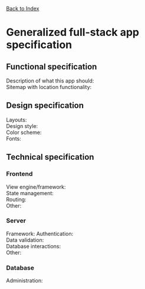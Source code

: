 [Back to Index](../README.md)

# Generalized full-stack app specification

## Functional specification

Description of what this app should:  
Sitemap with location functionality:

## Design specification

Layouts:  
Design style:  
Color scheme:  
Fonts:

## Technical specification

### Frontend

View engine/framework:  
State management:  
Routing:  
Other:

### Server

Framework:
Authentication:  
Data validation:  
Database interactions:  
Other:

### Database

Administration:
